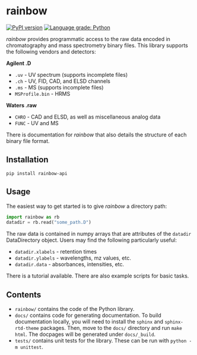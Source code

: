 # rainbow
[![PyPI version](https://badge.fury.io/py/rainbow-api.svg)](https://badge.fury.io/py/rainbow-api)
[![Language grade: Python](https://img.shields.io/lgtm/grade/python/g/evanyeyeye/rainbow.svg?logo=lgtm&logoWidth=18)](https://lgtm.com/projects/g/evanyeyeye/rainbow/context:python)

*rainbow* provides programmatic access to the raw data encoded in chromatography and mass spectrometry binary files. This library supports the following vendors and detectors:

**Agilent .D**
* `.uv` - UV spectrum (supports incomplete files)
* `.ch` - UV, FID, CAD, and ELSD channels
* `.ms` - MS (supports incomplete files)
* `MSProfile.bin` - HRMS

**Waters .raw**
* `CHRO` - CAD and ELSD, as well as miscellaneous analog data
* `FUNC` - UV and MS 

There is documentation for *rainbow* that also details the structure of each binary file format.

## Installation

```
pip install rainbow-api
```

## Usage

The easiest way to get started is to give *rainbow* a directory path:
```python
import rainbow as rb
datadir = rb.read("some_path.D")
```

The raw data is contained in numpy arrays that are attributes of the `datadir` DataDirectory object. Users may find the following particularly useful:
* `datadir.xlabels` - retention times
* `datadir.ylabels` - wavelengths, mz values, etc.
* `datadir.data` - absorbances, intensities, etc. 

There is a tutorial available. There are also example scripts for basic tasks. 

## Contents
* `rainbow/` contains the code of the Python library.
* `docs/` contains code for generating documentation. To build documentation locally, you will need to install the `sphinx` and `sphinx-rtd-theme` packages. Then, move to the `docs/` directory and run `make html`. The docpages will be generated under `docs/_build`. 
* `tests/` contains unit tests for the library. These can be run with `python -m unittest`. 